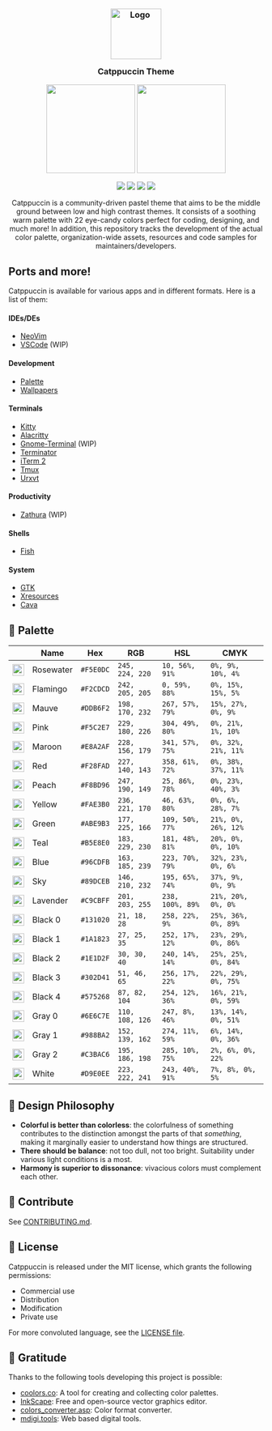 <h3 align="center">
	<img src="https://raw.githubusercontent.com/catppuccin/catppuccin/dev/assets/logos/exports/1544x1544_circle.png" width="100" alt="Logo"/><br/>
	<img src="https://raw.githubusercontent.com/catppuccin/catppuccin/dev/assets/misc/transparent.png" height="30" width="0px"/>
	Catppuccin Theme
	<img src="https://raw.githubusercontent.com/catppuccin/catppuccin/dev/assets/misc/transparent.png" height="30" width="0px"/>
</h3>

<p align="center">
  <img src="https://raw.githubusercontent.com/catppuccin/catppuccin/dev/assets/palette/morning.png" width="175" />
  <img src="https://raw.githubusercontent.com/catppuccin/catppuccin/dev/assets/palette/night.png" width="175" />
</p>

<p align="center">
    <a href="https://github.com/catppuccin/catppuccin/stargazers"><img src="https://img.shields.io/github/stars/catppuccin/catppuccin?colorA=1e1e28&colorB=c9cbff&style=for-the-badge&logo=starship style=for-the-badge"></a>
    <a href="https://github.com/catppuccin/catppuccin/releases/latest"><img src="https://img.shields.io/github/release/catppuccin/catppuccin.svg?&style=for-the-badge&label=Release&logo=github&logoColor=eceff4&colorA=1e1e28&colorB=f2cdcd"/></a>
    <a href="https://github.com/catppuccin/catppuccin/issues"><img src="https://img.shields.io/github/issues/catppuccin/catppuccin?colorA=1e1e28&colorB=b7e5e6&style=for-the-badge"></a>
    <a href="https://discord.gg/r6Mdz5dpFc"><img src="https://img.shields.io/discord/907385605422448742?colorA=1e1e28&colorB=c6aae8&label=Discord&logo=discord&logoColor=white&style=for-the-badge"></a>
</p>

<p align="center">
	Catppuccin is a community-driven pastel theme that aims to be the middle ground between low and high contrast themes. It consists of a soothing warm palette with 22 eye-candy colors perfect for coding, designing, and much more! In addition, this repository tracks the development of the actual color palette, organization-wide assets, resources and code samples for maintainers/developers.
</p>

## Ports and more!

Catppuccin is available for various apps and in different formats. Here is a list of them:

#### IDEs/DEs

-   [NeoVim](https://github.com/catppuccin/nvim)
-   [VSCode](https://github.com/catppuccin/vscode) (WIP)

#### Development

-   [Palette](https://github.com/catppuccin/palette)
-   [Wallpapers](https://github.com/catppuccin/wallpapers)

#### Terminals

-   [Kitty](https://github.com/catppuccin/kitty)
-   [Alacritty](https://github.com/catppuccin/alacritty)
-   [Gnome-Terminal](https://github.com/catppuccin/gnome-terminal) (WIP)
-   [Terminator](https://github.com/catppuccin/terminator)
-   [iTerm 2](https://github.com/catppuccin/iterm)
-   [Tmux](https://github.com/catppuccin/tmux)
-   [Urxvt](https://github.com/catppuccin/urxvt)

#### Productivity

-   [Zathura](https://github.com/catppuccin/zathura) (WIP)

#### Shells

-   [Fish](https://github.com/catppuccin/fish)

#### System

-   [GTK](https://github.com/catppuccin/gtk)
-   [Xresources](https://github.com/catppuccin/xresources)
-   [Cava](https://github.com/catppuccin/cava)

## 🎨 Palette

|                                                                                                                                      | Name      | Hex       | RGB             | HSL              | CMYK                |
| ------------------------------------------------------------------------------------------------------------------------------------ | --------- | --------- | --------------- | ---------------- | ------------------- |
| <img src="https://raw.githubusercontent.com/catppuccin/catppuccin/dev/assets/palette/circles/rosewater.png" height="23" width="23"/> | Rosewater | `#F5E0DC` | `245, 224, 220` | `10, 56%, 91%`   | `0%, 9%, 10%, 4%`   |
| <img src="https://raw.githubusercontent.com/catppuccin/catppuccin/dev/assets/palette/circles/flamingo.png" height="23" width="23"/>  | Flamingo  | `#F2CDCD` | `242, 205, 205` | `0, 59%, 88%`    | `0%, 15%, 15%, 5%`  |
| <img src="https://raw.githubusercontent.com/catppuccin/catppuccin/dev/assets/palette/circles/mauve.png" height="23" width="23"/>     | Mauve     | `#DDB6F2` | `198, 170, 232` | `267, 57%, 79%`  | `15%, 27%, 0%, 9%`  |
| <img src="https://raw.githubusercontent.com/catppuccin/catppuccin/dev/assets/palette/circles/pink.png" height="23" width="23"/>      | Pink      | `#F5C2E7` | `229, 180, 226` | `304, 49%, 80%`  | `0%, 21%, 1%, 10%`  |
| <img src="https://raw.githubusercontent.com/catppuccin/catppuccin/dev/assets/palette/circles/maroon.png" height="23" width="23"/>    | Maroon    | `#E8A2AF` | `228, 156, 179` | `341, 57%, 75%`  | `0%, 32%, 21%, 11%` |
| <img src="https://raw.githubusercontent.com/catppuccin/catppuccin/dev/assets/palette/circles/red.png" height="23" width="23"/>       | Red       | `#F28FAD` | `227, 140, 143` | `358, 61%, 72%`  | `0%, 38%, 37%, 11%` |
| <img src="https://raw.githubusercontent.com/catppuccin/catppuccin/dev/assets/palette/circles/peach.png" height="23" width="23"/>     | Peach     | `#F8BD96` | `247, 190, 149` | `25, 86%, 78%`   | `0%, 23%, 40%, 3%`  |
| <img src="https://raw.githubusercontent.com/catppuccin/catppuccin/dev/assets/palette/circles/yellow.png" height="23" width="23"/>    | Yellow    | `#FAE3B0` | `236, 221, 170` | `46, 63%, 80%`   | `0%, 6%, 28%, 7%`   |
| <img src="https://raw.githubusercontent.com/catppuccin/catppuccin/dev/assets/palette/circles/green.png" height="23" width="23"/>     | Green     | `#ABE9B3` | `177, 225, 166` | `109, 50%, 77%`  | `21%, 0%, 26%, 12%` |
| <img src="https://raw.githubusercontent.com/catppuccin/catppuccin/dev/assets/palette/circles/teal.png" height="23" width="23"/>      | Teal      | `#B5E8E0` | `183, 229, 230` | `181, 48%, 81%`  | `20%, 0%, 0%, 10%`  |
| <img src="https://raw.githubusercontent.com/catppuccin/catppuccin/dev/assets/palette/circles/blue.png" height="23" width="23"/>      | Blue      | `#96CDFB` | `163, 185, 239` | `223, 70%, 79%`  | `32%, 23%, 0%, 6%`  |
| <img src="https://raw.githubusercontent.com/catppuccin/catppuccin/dev/assets/palette/circles/sky.png" height="23" width="23"/>       | Sky       | `#89DCEB` | `146, 210, 232` | `195, 65%, 74%`  | `37%, 9%, 0%, 9%`   |
| <img src="https://raw.githubusercontent.com/catppuccin/catppuccin/dev/assets/palette/circles/lavender.png" height="23" width="23"/>  | Lavender  | `#C9CBFF` | `201, 203, 255` | `238, 100%, 89%` | `21%, 20%, 0%, 0%`  |
| <img src="https://raw.githubusercontent.com/catppuccin/catppuccin/dev/assets/palette/circles/black0.png" height="23" width="23"/>    | Black 0   | `#131020` | `21, 18, 28`    | `258, 22%, 9%`   | `25%, 36%, 0%, 89%` |
| <img src="https://raw.githubusercontent.com/catppuccin/catppuccin/dev/assets/palette/circles/black1.png" height="23" width="23"/>    | Black 1   | `#1A1823` | `27, 25, 35`    | `252, 17%, 12%`  | `23%, 29%, 0%, 86%` |
| <img src="https://raw.githubusercontent.com/catppuccin/catppuccin/dev/assets/palette/circles/black2.png" height="23" width="23"/>    | Black 2   | `#1E1D2F` | `30, 30, 40`    | `240, 14%, 14%`  | `25%, 25%, 0%, 84%` |
| <img src="https://raw.githubusercontent.com/catppuccin/catppuccin/dev/assets/palette/circles/black3.png" height="23" width="23"/>    | Black 3   | `#302D41` | `51, 46, 65`    | `256, 17%, 22%`  | `22%, 29%, 0%, 75%` |
| <img src="https://raw.githubusercontent.com/catppuccin/catppuccin/dev/assets/palette/circles/black4.png" height="23" width="23"/>    | Black 4   | `#575268` | `87, 82, 104`   | `254, 12%, 36%`  | `16%, 21%, 0%, 59%` |
| <img src="https://raw.githubusercontent.com/catppuccin/catppuccin/dev/assets/palette/circles/gray0.png" height="23" width="23"/>     | Gray 0    | `#6E6C7E` | `110, 108, 126` | `247, 8%, 46%`   | `13%, 14%, 0%, 51%` |
| <img src="https://raw.githubusercontent.com/catppuccin/catppuccin/dev/assets/palette/circles/gray1.png" height="23" width="23"/>     | Gray 1    | `#988BA2` | `152, 139, 162` | `274, 11%, 59%`  | `6%, 14%, 0%, 36%`  |
| <img src="https://raw.githubusercontent.com/catppuccin/catppuccin/dev/assets/palette/circles/gray2.png" height="23" width="23"/>     | Gray 2    | `#C3BAC6` | `195, 186, 198` | `285, 10%, 75%`  | `2%, 6%, 0%, 22%`   |
| <img src="https://raw.githubusercontent.com/catppuccin/catppuccin/dev/assets/palette/circles/white.png" height="23" width="23"/>     | White     | `#D9E0EE` | `223, 222, 241` | `243, 40%, 91%`  | `7%, 8%, 0%, 5%`    |

<!-- <p align="center"> -->
<!-- 	You can view an interactive version of the palette <a href="https://coolors.co/f2cecf-bee4ed-e5b4e2-a4b9ef-ebddaa-b1e3ad-c6aae8-f9c096-e38c8f">here</a> and <a href="https://coolors.co/15121c-1b1923-1e1e28-332e41-575268-6e6c7e-988ba2-c3bac6-dadae8">here</a> -->
<!-- </p> -->

## 🧠 Design Philosophy

-   **Colorful is better than colorless**: the colorfulness of something contributes to the distinction amongst the parts of that _something_, making it marginally easier to understand how things are structured.
-   **There should be balance**: not too dull, not too bright. Suitability under various light conditions is a most.
-   **Harmony is superior to dissonance**: vivacious colors must complement each other.

## 👐 Contribute

See [CONTRIBUTING.md](https://github.com/catppuccin/catppuccin/blob/dev/CONTRIBUTING.md).

## 📜 License

Catppuccin is released under the MIT license, which grants the following permissions:

-   Commercial use
-   Distribution
-   Modification
-   Private use

For more convoluted language, see the [LICENSE file](https://github.com/catppuccin/catppuccin/blob/main/LICENSE.md).

## 💝 Gratitude

Thanks to the following tools developing this project is possible:

-   [coolors.co](https://coolors.co/): A tool for creating and collecting color palettes.
-   [InkScape](https://inkscape.org/): Free and open-source vector graphics editor.
-   [colors_converter.asp](https://www.w3schools.com/colors/colors_converter.asp): Color format converter.
-   [mdigi.tools](https://mdigi.tools/): Web based digital tools.
